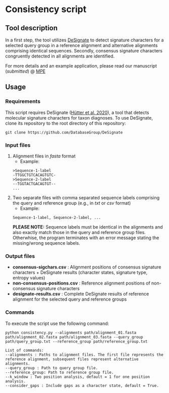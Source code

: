 # Consistency script 
## Tool description
In a first step, the tool utilizes [DeSignate](https://designate.dbresearch.uni-salzburg.at/home/) to detect signature characters for a selected query group in a reference alignment and alternative alignments comprising identical sequences. Secondly, consensus signature characters congruently detected in all alignments are identified.

For more details and an example application, please read our manuscript (*submitted*) @ [MPE](https://www.journals.elsevier.com/molecular-phylogenetics-and-evolution) 

## Usage
### Requirements
This script requires DeSignate ([Hütter et al. 2020](https://bmcbioinformatics.biomedcentral.com/articles/10.1186/s12859-020-3498-6)), a tool that detects molecular signature characters for taxon diagnoses. To use DeSignate, clone its repository to the root directory of this repository:
```
git clone https://github.com/DatabaseGroup/DeSignate
```
### Input files
1. Alignment files in *fasta* format
   - Example:
   ```
   >Sequence-1-label
   -TTGGCTGTCACAGTGTC-
   >Sequence-2-label
   --TGGTACTGACAGTGT--
   ...
   ```
2. Two separate files with comma separated sequence labels comprising the query and reference group (e.g., in *txt* or *csv* format)
   - Example:
   ```
   Sequence-1-label, Sequence-2-label, ...
   ```
   **PLEASE NOTE:** Sequence labels must be identical in the alignments and also exactly match those in the query and reference group files.
   Otherwhise, the program terminates with an error message stating the missing/wrong sequence labels.

### Output files
- **consensus-sigchars.csv** : Alignment positions of consensus signature characters + DeSignate results (character states, signature type, entropy values)  
- **non-consensus-positions.csv** : Reference alignment positions of non-consensus signature characters
- **designate-results.csv** : Complete DeSignate results of reference alignment for the selected query and reference groups 

### Commands
To execute the script use the following command:
```
python consistency.py --alignments path/alignment_01.fasta path/alignment_02.fasta path/alignment_03.fasta --query_group path/query_group.txt --reference_group path/reference_group.txt
```
```
List of commands:
--alignments : Paths to alignment files. The first file represents the reference alignment, subsequent files represent alternative alignments.
--query_group : Path to query group file.
--reference_group: Path to reference group file.
--k_window : Two position analysis, default = 1 for one position analysis.
--consider_gaps : Include gaps as a character state, default = True.
```
